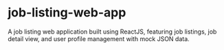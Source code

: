 # job-listing-web-app
A job listing web application built using ReactJS, featuring job listings, job detail view, and user profile management with mock JSON data.
